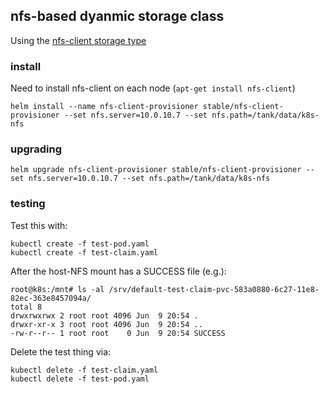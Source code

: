 ## nfs-based dyanmic storage class

Using the [nfs-client storage type](https://github.com/kubernetes-incubator/external-storage/tree/master/nfs-client)

### install

Need to install nfs-client on each node (`apt-get install nfs-client`)

```shell
helm install --name nfs-client-provisioner stable/nfs-client-provisioner --set nfs.server=10.0.10.7 --set nfs.path=/tank/data/k8s-nfs
```

### upgrading

```shell
helm upgrade nfs-client-provisioner stable/nfs-client-provisioner --set nfs.server=10.0.10.7 --set nfs.path=/tank/data/k8s-nfs
```

### testing

Test this with:

```shell
kubectl create -f test-pod.yaml
kubectl create -f test-claim.yaml
```

After the host-NFS mount has a SUCCESS file (e.g.):

```shell
root@k8s:/mnt# ls -al /srv/default-test-claim-pvc-583a0880-6c27-11e8-82ec-363e8457094a/
total 8
drwxrwxrwx 2 root root 4096 Jun  9 20:54 .
drwxr-xr-x 3 root root 4096 Jun  9 20:54 ..
-rw-r--r-- 1 root root    0 Jun  9 20:54 SUCCESS
```

Delete the test thing via:

```shell
kubectl delete -f test-claim.yaml
kubectl delete -f test-pod.yaml
```